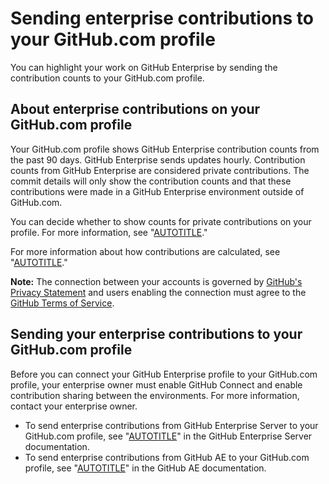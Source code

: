 # Sending enterprise contributions to your GitHub.com profile

You can highlight your work on GitHub Enterprise by sending the contribution counts to your GitHub.com profile.

## About enterprise contributions on your GitHub.com profile

Your GitHub.com profile shows GitHub Enterprise contribution counts from the past 90 days. GitHub Enterprise sends updates hourly. Contribution counts from GitHub Enterprise are considered private contributions. The commit details will only show the contribution counts and that these contributions were made in a GitHub Enterprise environment outside of GitHub.com.

You can decide whether to show counts for private contributions on your profile. For more information, see "[AUTOTITLE](/account-and-profile/setting-up-and-managing-your-github-profile/managing-contribution-settings-on-your-profile/showing-your-private-contributions-and-achievements-on-your-profile)."

For more information about how contributions are calculated, see "[AUTOTITLE](/account-and-profile/setting-up-and-managing-your-github-profile/managing-contribution-settings-on-your-profile)."

<div class="ghd-spotlight ghd-spotlight-note border rounded-1 my-3 p-3 f5 color-border-accent-emphasis color-bg-accent">

**Note:** The connection between your accounts is governed by [GitHub's Privacy Statement](/free-pro-team@latest/site-policy/privacy-policies/github-privacy-statement) and users enabling the connection must agree to the [GitHub Terms of Service](/free-pro-team@latest/site-policy/github-terms/github-terms-of-service).

</div>

## Sending your enterprise contributions to your GitHub.com profile

Before you can connect your GitHub Enterprise profile to your GitHub.com profile, your enterprise owner must enable GitHub Connect and enable contribution sharing between the environments. For more information, contact your enterprise owner.

- To send enterprise contributions from GitHub Enterprise Server to your GitHub.com profile, see "[AUTOTITLE](/enterprise-server@latest/account-and-profile/setting-up-and-managing-your-github-profile/managing-contribution-settings-on-your-profile/sending-enterprise-contributions-to-your-githubcom-profile)" in the GitHub Enterprise Server documentation.
- To send enterprise contributions from GitHub AE to your GitHub.com profile, see "[AUTOTITLE](/github-ae@latest/account-and-profile/setting-up-and-managing-your-github-profile/managing-contribution-settings-on-your-profile/sending-enterprise-contributions-to-your-githubcom-profile)" in the GitHub AE documentation.
